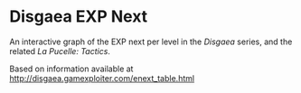 # Disgaea EXP Next

An interactive graph of the EXP next per level in the *Disgaea* series, and the related *La Pucelle: Tactics*.

Based on information available at http://disgaea.gamexploiter.com/enext_table.html

